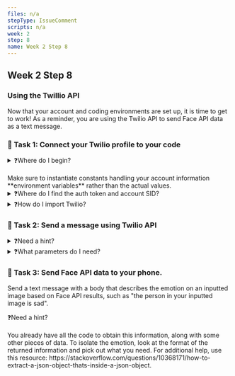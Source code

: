 ```yaml
---
files: n/a
stepType: IssueComment
scripts: n/a
week: 2
step: 8
name: Week 2 Step 8
---
```


## Week 2 Step 8

### Using the Twillio API
Now that your account and coding environments are set up, it is time to get to work! As a reminder, you are using the Twilio API to send Face API data as a text message.

### 📝 Task 1: Connect your Twilio profile to your code 
<details>
<summary>❓Where do I begin?</summary>
</br>
In your function but outside of the module, declare 3 constants: one for your account SID, another for your auth token, and the last for the twilio client.
</details>
<br>
Make sure to instantiate constants handling your account information **environment variables** rather than the actual values. 
</br>
<details>
<summary>❓Where do I find the auth token and account SID?</summary>
</br>
The auth token and account SIDs are found on your twilio dashboard: https://www.twilio.com/console. 
</details>
<details>
<summary>❓How do I import Twilio?</summary>
</br>
Check you that you have installed Twilio through npm by typing `twilio --version` in your terminal. Afterwards, instantiate the `client` constant you declared to require the Twilio package. Pass in the account SID and auth token as parameters.
</details>

### 📝 Task 2: Send a message using Twilio API 
<details>
<summary>❓Need a hint?</summary>
</br>
Look at the functions your client can perform. If you are stuck, you can refer to the Twilio API at https://www.twilio.com/docs/sms.
</details>
<details>
<summary>❓What parameters do I need?</summary>
</br>
Make sure to at least have a `body` (the message you are sending) and the `from` (your twilio phone number) in the function.  
</details>

### 📝 Task 3: Send Face API data to your phone.
Send a text message with a body that describes the emotion on an inputted image based on Face API results, such as "the person in your inputted image is sad".

<summary>❓Need a hint?</summary>
</br>
You already have all the code to obtain this information, along with some other pieces of data. To isolate the emotion, look at the format of the returned information and pick out what you need. For additional help, use this resource: https://stackoverflow.com/questions/10368171/how-to-extract-a-json-object-thats-inside-a-json-object.
</details>

